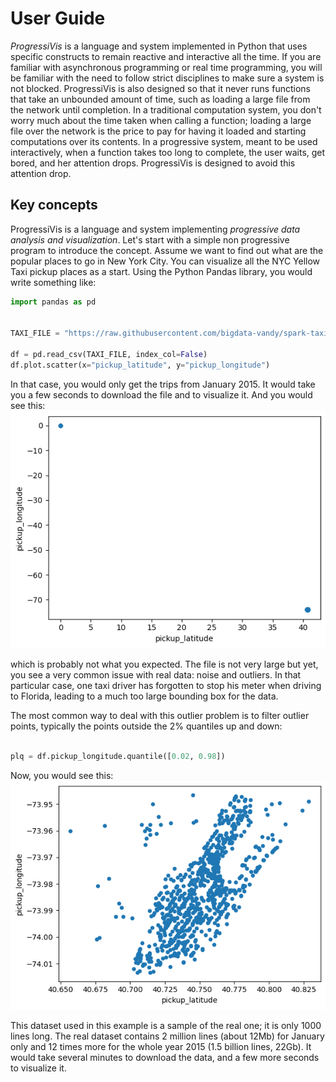 # User Guide


*ProgressiVis* is a language and system implemented in Python that uses specific constructs to remain reactive and interactive all the time. If you are familiar with asynchronous programming or real time programming, you will be familiar with the need to follow strict disciplines to make sure a system is not blocked. ProgressiVis is also designed so that it never runs functions that take an unbounded amount of time, such as loading a large file from the network until completion.
In a traditional computation system, you don't worry much about the time taken when calling a function; loading a large file over the network is the price to pay for having it loaded and starting computations over its contents. In a progressive system, meant to be used interactively, when a function takes too long to complete, the user waits, get bored, and her attention drops.  ProgressiVis is designed to avoid this attention drop.

## Key concepts

ProgressiVis is a language and system implementing *progressive data analysis and visualization*.
Let's start with a simple non progressive program to introduce the concept.  Assume we want to find out what are the popular places to go in New York City. You can visualize all the NYC Yellow Taxi pickup places as a start. Using the Python Pandas library, you would write something like:
```python
import pandas as pd


TAXI_FILE = "https://raw.githubusercontent.com/bigdata-vandy/spark-taxi/master/yellow_tripdata_2015-01.csv"

df = pd.read_csv(TAXI_FILE, index_col=False)
df.plot.scatter(x="pickup_latitude", y="pickup_longitude")
```


In that case, you would only get the trips from January 2015. It would take you a few seconds to download the file and to visualize it. And you would see this:
![](images/userguide_1_bad.png)

which is probably not what you expected. The file is not very large but yet, you see a very common issue with real data: noise and outliers. In that particular case, one taxi driver has forgotten to stop his meter when driving to Florida, leading to a much too large bounding box for the data.

The most common way to deal with this outlier problem is to filter outlier points, typically the points outside the 2% quantiles up and down:
```python

plq = df.pickup_longitude.quantile([0.02, 0.98])

```
Now, you would see this:
![](images/userguide_1_ok.png)

This dataset used in this example is a sample of the real one; it is only 1000 lines long.  The real dataset contains 2 million lines (about 12Mb) for January only and 12 times more for the whole year 2015 (1.5 billion lines, 22Gb). It would take several minutes to download the data, and a few more seconds to visualize it.

